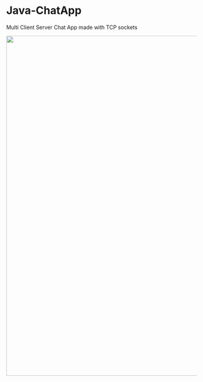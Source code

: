 # Java-ChatApp
Multi Client Server Chat App made with TCP sockets

<img src ="https://user-images.githubusercontent.com/77109037/210176643-17df5f16-4d2e-4669-ac6d-5d1415d11fed.png" width = "900">


